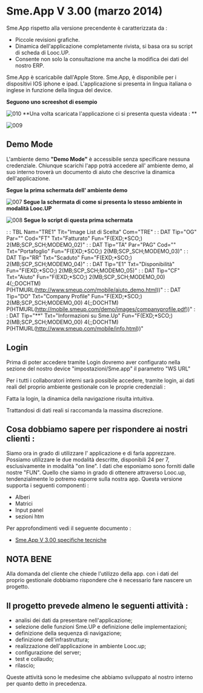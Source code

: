 # Sme.App V 3.00 (marzo 2014)
Sme.App rispetto alla versione precendente è caratterizzata da : 
* Piccole revisioni grafiche.
* Dinamica dell'applicazione completamente rivista, si basa ora su script di scheda di Looc.UP.
* Consente non solo la consultazione ma anche la modifica dei dati del nostro ERP.

Sme.App è scaricabile dall'Apple Store.
Sme.App, è disponibile per i dispositivi IOS iphone e ipad.
L'applicazione si presenta in lingua italiana o inglese in funzione della lingua del device.

**Seguono uno screeshot di esempio**

![010](http://localhost:3000/immagini/MOBASE_V3/010.png)
**Una volta scaricata l'applicazione ci si presenta questa videata : **

![009](http://localhost:3000/immagini/MOBASE_V3/009.png)
## Demo Mode

L'ambiente demo **"Demo Mode"** è accessibile senza specificare nessuna credenziale.
Chiunque scarichi l'app potrà accedere all' ambiente demo, al suo interno troverà un documento di aiuto che descrive la dinamica dell'applicazione.

**Segue la prima schermata dell' ambiente demo**

![007](http://localhost:3000/immagini/MOBASE_V3/007.png)
**Segue la schermata di come si presenta lo stesso ambiente in modalità Looc.UP**

![008](http://localhost:3000/immagini/MOBASE_V3/008.png)
**Segue lo script di questa prima schermata**

 :  : TBL Nam="TRE1" Tit="Image List di Scelta" Com="TRE"
   :  : DAT Tip="OG" Par="" Cod="FT" Txt="Fatturato" Fun="F(EXD;*SCO;) 2(MB;SCP_SCH;MODEMO_02)"
   :  : DAT Tip="TA" Par="PAG" Cod="" Txt="Portafoglio" Fun="F(EXD;*SCO;) 2(MB;SCP_SCH;MODEMO_03)"
   :  : DAT Tip="RR" Txt="Scaduto" Fun="F(EXD;*SCO;) 2(MB;SCP_SCH;MODEMO_04)"
   :  : DAT Tip="E1" Txt="Disponibilità" Fun="F(EXD;*SCO;) 2(MB;SCP_SCH;MODEMO_05)"
   :  : DAT Tip="CF" Txt="Aiuto" Fun="F(EXD;*SCO;) 2(MB;SCP_SCH;MODEMO_00) 4(;;DOCHTM) P(HTMURL(http://www.smeup.com/mobile/aiuto_demo.html))"
   :  : DAT Tip="DO" Txt="Company Profile" Fun="F(EXD;*SCO;) 2(MB;SCP_SCH;MODEMO_00) 4(;;DOCHTM) P(HTMURL(http://mobile.smeup.com/demo/images/companyprofile.pdf))"
   :  : DAT Tip="**" Txt="Informazioni su Sme.Up" Fun="F(EXD;*SCO;) 2(MB;SCP_SCH;MODEMO_00) 4(;;DOCHTM) P(HTMURL(http://www.smeup.com/mobile/info.html))"


## Login

Prima di poter accedere tramite Login dovremo aver configurato nella sezione del nostro device "impostazioni/Sme.app" il parametro "WS URL"

Per i tutti i collaboratori interni sarà possibile accedere, tramite login, ai dati reali del proprio ambiente gestionale con le proprie credenziali : 

Fatta la login, la dinamica della navigazione risulta intuitiva.

Trattandosi di dati reali si raccomanda la massima discrezione.


## Cosa dobbiamo sapere per rispondere ai nostri clienti : 

Siamo ora in grado di utilizzare l' applicazione e di farla apprezzare. Possiamo utilizzare le due modalità descritte, disponibili 24 per 7, esclusivamente in modalità "on line". I dati che esponiamo sono forniti dalle nostre "FUN". Quello che  siamo in grado di ottenere attraverso Looc.up, tendenzialmente lo potremo esporre sulla nostra app.
Questa versione supporta i seguenti componenti : 
* Alberi
* Matrici
* Input panel
* sezioni htm

Per approfondimenti vedi il seguente documento : 
- [Sme.App V 3.00 specifiche tecniche](Sorgenti/MB/DOC/MOBASE_V3T)



## NOTA BENE
Alla domanda del cliente che chiede l'utilizzo della app. con i dati del proprio gestionale dobbiamo rispondere che è necessario fare nascere un progetto.

## Il progetto prevede almeno le seguenti attività : 

* analisi dei dati da presentare nell'applicazione;
* selezione delle funzioni Sme.UP e definizione delle implementazioni;
* definizione della sequenza di navigazione;
* definizione dell'infrastruttura;
* realizzazione dell'applicazione in ambiente Looc.up;
* configurazione del server;
* test e collaudo;
* rilascio;


Queste attività sono le medesime che abbiamo sviluppato al nostro interno per quanto detto in precedenza.


